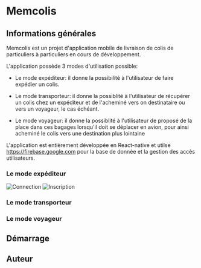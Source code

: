 # Memcolis
## Informations générales
Memcolis est un projet d'application mobile de livraison de colis de particuliers à particuliers en cours de développement.

L'application possède 3 modes d'utilisation possible:

* Le mode expéditeur: il donne la possibilité à l'utilisateur de faire expédier un colis.

* Le mode transporteur: il donne la possiblité à l'utilisateur de récupérer un colis chez un expéditeur et de l'acheminé vers on destinataire ou vers un voyageur, le cas échéant.

* Le mode voyageur: il donne la possiblité à l'utilisateur de proposé de la place dans ces bagages lorsqu'il doit se déplacer en avion, pour ainsi acheminé le colis vers une destination plus lointaine

L'application est entièrement développée en React-native et utilse https://firebase.google.com pour la base de donnée et la gestion des accès utilisateurs.

### Le mode expéditeur

![Connection](https://user-images.githubusercontent.com/77479967/195923882-5c122c1a-0c20-436c-b0e8-2c03edfc8a25.jpg) 
![Inscription](https://user-images.githubusercontent.com/77479967/195925539-1e36ddaa-c840-4bbe-a9db-7081af71f18f.jpg)


### Le mode transporteur

### Le mode voyageur

## Démarrage

## Auteur
